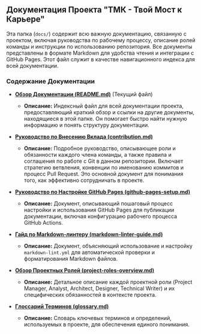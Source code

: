 ## Документация Проекта "ТМК - Твой Мост к Карьере"

Эта папка (`docs/`) содержит всю важную документацию, связанную с проектом, включая руководства по рабочему процессу, описание ролей команды и инструкции по использованию репозитория. Все документы представлены в формате Markdown для удобства чтения и интеграции с GitHub Pages. Этот файл служит в качестве навигационного индекса для всей документации.

### Содержание Документации

*   **[Обзор Документации (README.md)](https://github.com/IT-Elite-FCS245/TMK-Dev_IT-Elite/blob/main/docs/Документация%20Проекта%20_ТМК%20-%20Твой%20Мост%20к%20Карьере_.md)** (Текущий файл)
    *   **Описание:** Индексный файл для всей документации проекта, предоставляющий краткий обзор и ссылки на другие документы, находящиеся в этой папке. Он помогает быстро найти нужную информацию и понять структуру документации.

*   **[Руководство по Внесению Вклада (contribution.md)](https://github.com/IT-Elite-FCS245/TMK-Dev_IT-Elite/blob/main/docs/contribution.md)**
    *   **Описание:** Подробное руководство, описывающее роли и обязанности каждого члена команды, а также правила и соглашения по работе с Git в данном репозитории. Включает стратегию ветвления, конвенции по именованию коммитов и процесс Pull Request. Это основной документ для понимания того, как эффективно сотрудничать в проекте.

*   **[Руководство по Настройке GitHub Pages (github-pages-setup.md)](https://github.com/IT-Elite-FCS245/TMK-Dev_IT-Elite/blob/main/docs/github-pages-setup.md)**
    *   **Описание:** Документ, описывающий пошаговый процесс настройки и использования GitHub Pages для публикации документации, включая конфигурацию рабочего процесса GitHub Actions.

*   **[Гайд по Markdown-линтеру (markdown-linter-guide.md)](https://github.com/IT-Elite-FCS245/TMK-Dev_IT-Elite/blob/main/docs/markdown-linter-guide.md)**
    *   **Описание:** Документ, объясняющий использование и настройку `markdown-lint.yml` для автоматической проверки и форматирования Markdown файлов.

*   **[Обзор Проектных Ролей (project-roles-overview.md)](https://github.com/IT-Elite-FCS245/TMK-Dev_IT-Elite/blob/main/docs/project-roles-overview.md)**
    *   **Описание:** Детальное описание каждой проектной роли (Project Manager, Analyst, Architect, Designer, Technical Writer) и их специфических обязанностей в контексте проекта.

*   **[Глоссарий Терминов (glossary.md)](glossary.md)**
    *   **Описание:** Словарь ключевых терминов и определений, используемых в проекте, для обеспечения единого понимания.

